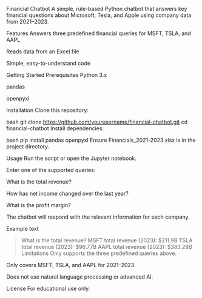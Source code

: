 Financial Chatbot
A simple, rule-based Python chatbot that answers key financial questions about Microsoft, Tesla, and Apple using company data from 2021–2023.

Features
Answers three predefined financial queries for MSFT, TSLA, and AAPL

Reads data from an Excel file

Simple, easy-to-understand code

Getting Started
Prerequisites
Python 3.x

pandas

openpyxl

Installation
Clone this repository:

bash
git clone https://github.com/yourusername/financial-chatbot.git
cd financial-chatbot
Install dependencies:

bash
pip install pandas openpyxl
Ensure Financials_2021-2023.xlsx is in the project directory.

Usage
Run the script or open the Jupyter notebook.

Enter one of the supported queries:

What is the total revenue?

How has net income changed over the last year?

What is the profit margin?

The chatbot will respond with the relevant information for each company.

Example
text
> What is the total revenue?
MSFT total revenue (2023): $211.9B
TSLA total revenue (2023): $96.77B
AAPL total revenue (2023): $383.29B
Limitations
Only supports the three predefined queries above.

Only covers MSFT, TSLA, and AAPL for 2021–2023.

Does not use natural language processing or advanced AI.

License
For educational use only.
